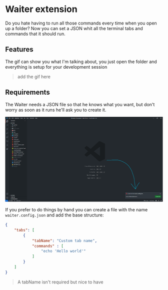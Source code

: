 # Waiter extension

Do you hate having to run all those commands every time when you open up a folder? Now you can set a JSON whit all the terminal tabs and commands that it should run.

## Features

The gif can show you what I'm talking about, you just open the folder and everything is setup for your development session 

> add the gif here

## Requirements

The Waiter needs a JSON file so that he knows what you want, but don't worry as soon as it runs he'll ask you to create it.

![how it asks to create](https://github.com/biel-correa/waiter/blob/master/readmeImages/askingToCreate.png)

If you prefer to do things by hand you can create a file with the name ```waiter.config.json``` and add the base structure:

```json
{
    "tabs": [
        {
            "tabName": "Custom tab name",
            "commands" : [
                "echo 'Hello world'"
            ]
        }
    ]
}
```

> A tabName isn't required but nice to have

<!-- # Contributing

For more information on contributing see [Contributing.md]('https://github.com/biel-correa/waiter/blob/master/CONTRIBUTING.md')

> create contributing.md -->
